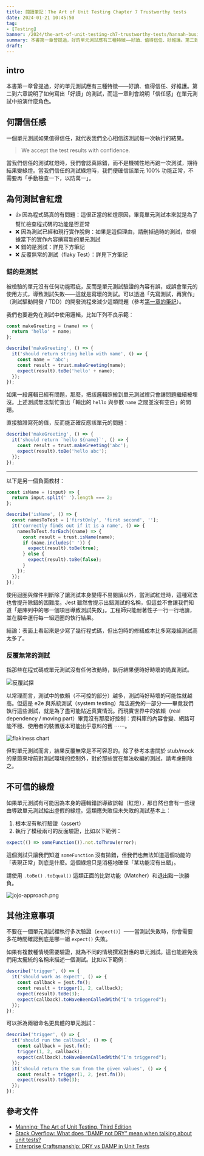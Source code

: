 ```yaml
---
title: 閱讀筆記：The Art of Unit Testing Chapter 7 Trustworthy tests
date: 2024-01-21 10:45:50
tag:
- [Testing]
banner: /2024/the-art-of-unit-testing-ch7-trustworthy-tests/hannah-busing-Zyx1bK9mqmA-unsplash.jpg
summary: 本書第一章曾提過，好的單元測試應有三種特徵——好讀、值得信任、好維護。第二到六章說明了如何寫出「好讀」的測試，而這一章則會說明「信任感」在單元測試中扮演什麼角色。
draft: 
---
```


## intro

本書第一章曾提過，好的單元測試應有三種特徵——好讀、值得信任、好維護。第二到六章說明了如何寫出「好讀」的測試，而這一章則會說明「信任感」在單元測試中扮演什麼角色。

## 何謂信任感

一個單元測試如果值得信任，就代表我們全心相信該測試每一次執行的結果。

> We accept the test results with confidence.

當我們信任的測試紅燈時，我們會認真除錯，而不是機械性地再跑一次測試，期待結果變綠燈。當我們信任的測試綠燈時，我們便確信該單元 100% 功能正常，不需要再「手動檢查一下，以防萬一」。

## 為何測試會紅燈

- 👍 因為程式碼真的有問題：這很正當的紅燈原因，畢竟單元測試本來就是為了幫忙檢查程式碼的功能是否正常
- ❌ 因為測試已經和現行實作脫鉤：如果是這個理由，請刪掉過時的測試，並根據當下的實作內容撰寫新的單元測試
- ❌ 錯的是測試：詳見下方筆記
- ❌ 反覆無常的測試（flaky Test）：詳見下方筆記

### 錯的是測試

被檢驗的單元沒有任何功能瑕疵，反而是單元測試驗證的內容有誤，或誤會單元的使用方式，導致測試失敗——這就是寫壞的測試。可以透過「先寫測試，再實作」（測試驅動開發 / TDD）的開發流程來減少這類問題（參考[第一章的筆記](/2023/the-art-of-unit-testing-ch1-the-basic-of-unit-testing#110-test-driven-development)）。

我們也要避免在測試中使用邏輯，比如下列不良示範：

```js
const makeGreeting = (name) => {
  return 'hello' + name;
};

describe('makeGreeting', () => {
  it('should return string hello with name', () => {
    const name = 'abc';
    const result = trust.makeGreeting(name);
    expect(result).toBe('hello' + name);
  });
});
```

如果一段邏輯已經有問題，那麼，把該邏輯照搬到單元測試裡只會讓問題繼續被埋沒。上述測試無法幫忙查出「輸出的 `hello` 與參數 `name` 之間並沒有空白」的問題。

直接驗證寫死的值，反而能正確反應該單元的問題：

```js
describe('makeGreeting', () => {
  it('should return `hello ${name}`', () => {
    const result = trust.makeGreeting('abc');
    expect(result).toBe('hello abc');
  });
});
```

---

以下是另一個負面教材：

```js
const isName = (input) => {
  return input.split(' ').length === 2;
};

describe('isName', () => {
  const namesToTest = ['firstOnly', 'first second', ''];
  it('correctly finds out if it is a name', () => {
    namesToTest.forEach((name) => {
      const result = trust.isName(name);
      if (name.includes(' ')) {
        expect(result).toBe(true);
      } else {
        expect(result).toBe(false);
      }
    });
  });
});
```

使用迴圈與條件判斷除了讓測試本身變得不易閱讀以外，當測試紅燈時，這種寫法也會提升除錯的困難度。Jest 雖然會提示出錯測試的名稱，但這並不會讓我們知道「是陣列中的哪一個項目導致測試失敗」。工程師只能耐著性子一行一行地讀，並在腦中運行每一組迴圈的執行結果。

結論：表面上看起來是少寫了幾行程式碼，但出包時的修繕成本比多寫幾組測試高太多了。

### 反覆無常的測試

指那些在程式碼或單元測試沒有任何改動時，執行結果便時好時壞的詭異測試。

![反覆試探](/2024/the-art-of-unit-testing-ch7-trustworthy-tests/反覆試探.png)

以常理而言，測試中的依賴（不可控的部分）越多，測試時好時壞的可能性就越高。但這是 e2e 與系統測試（system testing）無法避免的一部分——畢竟我們執行這些測試，就是為了盡可能貼近真實情況。而現實世界中的依賴（real dependency / moving part）畢竟沒有那麼好控制：資料庫的內容會變、網路可能不穩、使用者的裝置版本可能出乎意料的舊 ⋯⋯。

![flakiness chart](/2024/the-art-of-unit-testing-ch7-trustworthy-tests/flakiness-chart.png)

但對單元測試而言，結果反覆無常是不可容忍的。除了參考本書關於 stub/mock 的章節來增前對測試環境的控制外，對於那些實在無法收編的測試，請考慮刪除之。

## 不可信的綠燈

如果單元測試有可能因為本身的邏輯錯誤導致誤報（紅燈），那自然也會有一些理由導致單元測試給出虛假的綠燈。這類應失敗但未失敗的測試基本上：

1. 根本沒有執行驗證（assert）
2. 執行了模稜兩可的反面驗證，比如以下範例：

```js
expect(() => someFunction()).not.toThrow(error);
```

這個測試只讓我們知道 `someFunction` 沒有拋錯，但我們也無法知道這個功能的「表現正常」到底是什麼。這個綠燈只是消極地確保「某功能沒有出錯」。

請使用 `.toBe()` `.toEqual()` 這類正面的比對功能（Matcher）和退出點一決勝負。

![jojo-approach.png](/2024/the-art-of-unit-testing-ch7-trustworthy-tests/jojo-approach.png)

## 其他注意事項

不要在一個單元測試裡執行多次驗證（`expect()`）——當測試失敗時，你會需要多花時間確認到底是哪一組 `expect()` 失敗。

如果有複數種情境需要驗證，就為不同的情境撰寫對應的單元測試。這也能避免我們用太攏統的名稱來描述一個測試。比如以下範例：

```js
describe('trigger', () => {
  it('should work as expect', () => {
    const callback = jest.fn();
    const result = trigger(1, 2, callback);
    expect(result).toBe(3);
    expect(callback).toHaveBeenCalledWith("I'm triggered");
  });
});
```

可以拆為兩組命名更具體的單元測試：

```js
describe('trigger', () => {
  it('should run the callback', () => {
    const callback = jest.fn();
    trigger(1, 2, callback);
    expect(callback).toHaveBeenCalledWith("I'm triggered");
  });
  it('should return the sum from the given values', () => {
    const result = trigger(1, 2, jest.fn());
    expect(result).toBe(3);
  });
});
```

## 參考文件

- [Manning: The Art of Unit Testing, Third Edition](https://www.manning.com/books/the-art-of-unit-testing-third-edition)
- [Stack Overflow: What does “DAMP not DRY” mean when talking about unit tests?](https://stackoverflow.com/a/11837973)
- [Enterprise Craftsmanship: DRY vs DAMP in Unit Tests](https://enterprisecraftsmanship.com/posts/dry-damp-unit-tests/)
